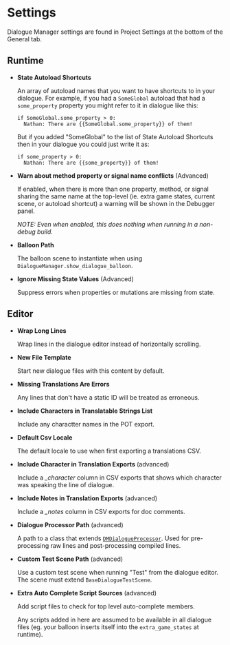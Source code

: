 
# Settings

Dialogue Manager settings are found in Project Settings at the bottom of the General tab.

## Runtime

- **State Autoload Shortcuts**

  An array of autoload names that you want to have shortcuts to in your dialogue. For example, if you had a `SomeGlobal` autoload that had a `some_property` property you might refer to it in dialogue like this:

  ```
  if SomeGlobal.some_property > 0:
    Nathan: There are {{SomeGlobal.some_property}} of them!
  ```

  But if you added "SomeGlobal" to the list of State Autoload Shortcuts then in your dialogue you could just write it as:

  ```
  if some_property > 0:
    Nathan: There are {{some_property}} of them!
  ```

- **Warn about method property or signal name conflicts** (Advanced)

  If enabled, when there is more than one property, method, or signal sharing the same name at the top-level (ie. extra game states, current scene, or autoload shortcut) a warning will be shown in the Debugger panel.

  _NOTE: Even when enabled, this does nothing when running in a non-debug build._

- **Balloon Path**

  The balloon scene to instantiate when using `DialogueManager.show_dialogue_balloon`.

- **Ignore Missing State Values** (Advanced)

  Suppress errors when properties or mutations are missing from state.

## Editor

- **Wrap Long Lines**

  Wrap lines in the dialogue editor instead of horizontally scrolling.

- **New File Template**

  Start new dialogue files with this content by default.

- **Missing Translations Are Errors**

  Any lines that don't have a static ID will be treated as erroneous.

- **Include Characters in Translatable Strings List**

  Include any charactter names in the POT export.

- **Default Csv Locale**

  The default locale to use when first exporting a translations CSV.

- **Include Character in Translation Exports** (advanced)

  Include a _\_character_ column in CSV exports that shows which character was speaking the line of dialogue.

- **Include Notes in Translation Exports** (advanced)

  Include a _\_notes_ column in CSV exports for doc comments.

- **Dialogue Processor Path** (advanced)
  
  A path to a class that extends [`DMDialogueProcessor`](./Processing.md). Used for pre-processing raw lines and post-processing compiled lines.

- **Custom Test Scene Path** (advanced)

  Use a custom test scene when running "Test" from the dialogue editor. The scene must extend `BaseDialogueTestScene`.

- **Extra Auto Complete Script Sources** (advanced)

  Add script files to check for top level auto-complete members.

  Any scripts added in here are assumed to be available in all dialogue files (eg. your balloon inserts itself into the `extra_game_states` at runtime).